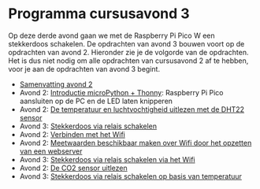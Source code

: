 # Programma cursusavond 3

Op deze derde avond gaan we met de Raspberry Pi Pico W een stekkerdoos schakelen. De opdrachten van avond 3 bouwen voort op de opdrachten van avond 2. Hieronder zie je de volgorde van de opdrachten. Het is dus niet nodig om alle opdrachten van cursusavond 2 af te hebben, voor je aan de opdrachten van avond 3 begint.

* [Samenvatting avond 2](../cursusavond2/readme.md)
* Avond 2: [Introductie microPython + Thonny](../cursusavond2/1-introductie-raspberry-pi-pico-met-thonny.md): Raspberry Pi Pico aansluiten op de PC en de LED laten knipperen
* Avond 2: [De temperatuur en luchtvochtigheid uitlezen met de DHT22 sensor](../cursusavond2/2-uitlezen-dht22-temperatuursensor-met-micropython.md)
* Avond 3: [Stekkerdoos via relais schakelen](1-stekkerdoos-via-relais-schakelen-met-de-raspberry-pi-pico-w.md)
* Avond 2: [Verbinden met het Wifi](../cursusavond2/3-raspberry-pi-pico-w-verbinden-met-wifi.md)
* Avond 2: [Meetwaarden beschikbaar maken over Wifi door het opzetten van een webserver](../cursusavond2/4-opzetten-van-een-webserver-op-de-raspberry-pi-pico.md)
* Avond 3: [Stekkerdoos via relais schakelen via het Wifi](2-stekkerdoos-via-relais-schakelen-via-wifi.md)
* Avond 2: [De CO2 sensor uitlezen](../cursusavond2/5-uitlezen-mhz19-co2-sensor-met-micropython.md)
* Avond 3: [Stekkerdoos via relais schakelen op basis van temperatuur](3-stekkerdoos-via-relais-schakelen-op-basis-van-temperatuur.md)

